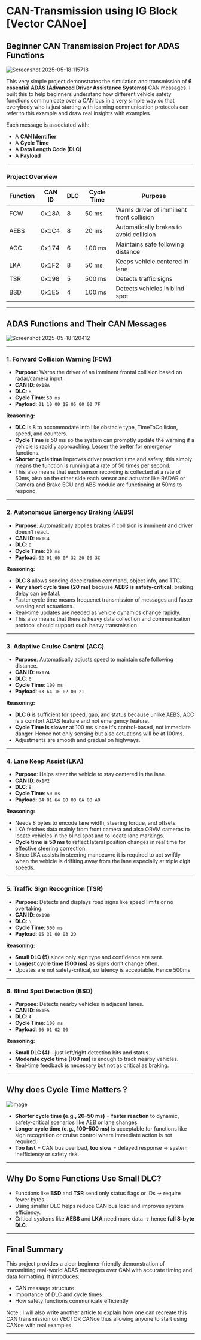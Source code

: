 # CAN-Transmission using IG Block [Vector CANoe]

##  Beginner CAN Transmission Project for ADAS Functions

![Screenshot 2025-05-18 115718](https://github.com/user-attachments/assets/16a2cbcb-7cc1-4bec-8f7e-9af97b7955d6)


This very simple project demonstrates the simulation and transmission of **6 essential ADAS (Advanced Driver Assistance Systems)** CAN messages. I built this to help beginners understand how different vehicle safety functions communicate over a CAN bus in a very simple way so that everybody who is just starting with learning communication protocols can refer to this example and draw real insights with examples.

Each message is associated with:

* A **CAN Identifier**
* A **Cycle Time**
* A **Data Length Code (DLC)**
* A **Payload**

---

###  Project Overview

| Function | CAN ID | DLC | Cycle Time | Purpose                                  |
| -------- | ------ | --- | ---------- | ---------------------------------------- |
| FCW      | 0x18A  | 8   | 50 ms      | Warns driver of imminent front collision |
| AEBS     | 0x1C4  | 8   | 20 ms      | Automatically brakes to avoid collision  |
| ACC      | 0x174  | 6   | 100 ms     | Maintains safe following distance        |
| LKA      | 0x1F2  | 8   | 50 ms      | Keeps vehicle centered in lane           |
| TSR      | 0x198  | 5   | 500 ms     | Detects traffic signs                    |
| BSD      | 0x1E5  | 4   | 100 ms     | Detects vehicles in blind spot           |

---

##  ADAS Functions and Their CAN Messages

![Screenshot 2025-05-18 120412](https://github.com/user-attachments/assets/c2594cb6-e9b7-48f4-bc15-ddcde04d3624)

---

### 1. **Forward Collision Warning (FCW)**

* **Purpose**: Warns the driver of an imminent frontal collision based on radar/camera input.
* **CAN ID**: `0x18A`
* **DLC**: `8`
* **Cycle Time**: `50 ms`
* **Payload**: `01 10 00 1E 05 00 00 7F`

**Reasoning:**

* **DLC** is 8 to accommodate info like obstacle type, TimeToCollision, speed, and counters.
* **Cycle Time** is 50 ms so the system can promptly update the warning if a vehicle is rapidly approaching. Lesser the better for emergency functions.
* **Shorter cycle time** improves driver reaction time and safety, this simply means the function is running at a rate of 50 times per second.
*  This also means that each sensor recording is collected at a rate of 50ms, also on the other side each sensor and actuator like RADAR or Camera and Brake ECU and ABS module are functioning at 50ms to respond.

---

### 2. **Autonomous Emergency Braking (AEBS)**

* **Purpose**: Automatically applies brakes if collision is imminent and driver doesn't react.
* **CAN ID**: `0x1C4`
* **DLC**: `8`
* **Cycle Time**: `20 ms`
* **Payload**: `02 01 00 0F 32 20 00 3C`

**Reasoning:**

* **DLC 8** allows sending deceleration command, object info, and TTC.
* **Very short cycle time (20 ms)** because **AEBS is safety-critical**; braking delay can be fatal.
* Faster cycle time means frequenet transmission of messages and faster sensing and actuations.
* Real-time updates are needed as vehicle dynamics change rapidly.
* This also means that there is heavy data collection and communication protocol should support such heavy transmission

---

### 3. **Adaptive Cruise Control (ACC)**

* **Purpose**: Automatically adjusts speed to maintain safe following distance.
* **CAN ID**: `0x174`
* **DLC**: `6`
* **Cycle Time**: `100 ms`
* **Payload**: `03 64 1E 02 00 21`

**Reasoning:**

* **DLC 6** is sufficient for speed, gap, and status because unlike AEBS, ACC is a comfort ADAS feature and not emergency feature.
* **Cycle Time is slower** at 100 ms since it's control-based, not immediate danger. Hence not only sensing but also actuations will be at 100ms.
* Adjustments are smooth and gradual on highways.

---

### 4. **Lane Keep Assist (LKA)**

* **Purpose**: Helps steer the vehicle to stay centered in the lane.
* **CAN ID**: `0x1F2`
* **DLC**: `8`
* **Cycle Time**: `50 ms`
* **Payload**: `04 01 64 80 00 0A 00 A0`

**Reasoning:**

* Needs 8 bytes to encode lane width, steering torque, and offsets.
* LKA fetches data mainly from front camera and also ORVM cameras to locate vehicles in the blind spot and to locate lane markings. 
* **Cycle time is 50 ms** to reflect lateral position changes in real time for effective steering correction.
* Since LKA assists in steering manoeuvre it is required to act swiftly when the vehicle is drifiting away from the lane especially at triple digit speeds.

---

### 5. **Traffic Sign Recognition (TSR)**

* **Purpose**: Detects and displays road signs like speed limits or no overtaking.
* **CAN ID**: `0x198`
* **DLC**: `5`
* **Cycle Time**: `500 ms`
* **Payload**: `05 31 00 03 2D`

**Reasoning:**

* **Small DLC (5)** since only sign type and confidence are sent.
* **Longest cycle time (500 ms)** as signs don’t change often.
* Updates are not safety-critical, so latency is acceptable. Hence 500ms

---

### 6. **Blind Spot Detection (BSD)**

* **Purpose**: Detects nearby vehicles in adjacent lanes.
* **CAN ID**: `0x1E5`
* **DLC**: `4`
* **Cycle Time**: `100 ms`
* **Payload**: `06 01 02 00`

**Reasoning:**

* **Small DLC (4)**—just left/right detection bits and status.
* **Moderate cycle time (100 ms)** is enough to track nearby vehicles. 
* Real-time feedback is necessary but not as critical as braking.

---

##  Why does Cycle Time Matters ?

![image](https://github.com/user-attachments/assets/d700a5df-36db-4fdd-bd22-51edf96e5973)


* **Shorter cycle time (e.g., 20–50 ms)** = **faster reaction** to dynamic, safety-critical scenarios like AEB or lane changes.
* **Longer cycle time (e.g., 100–500 ms)** is acceptable for functions like sign recognition or cruise control where immediate action is not required.
* **Too fast** = CAN bus overload, **too slow** = delayed response → system inefficiency or safety risk.

---

##  Why Do Some Functions Use Small DLC?

* Functions like **BSD** and **TSR** send only status flags or IDs → require fewer bytes.
* Using smaller DLC helps reduce CAN bus load and improves system efficiency.
* Critical systems like **AEBS** and **LKA** need more data → hence **full 8-byte DLC**.

---

## Final Summary

This project provides a clear beginner-friendly demonstration of transmitting real-world ADAS messages over CAN with accurate timing and data formatting. It introduces:

* CAN message structure
* Importance of DLC and cycle times
* How safety functions communicate efficiently

Note :  I will also write another article to explain how one can recreate this CAN transmission on VECTOR CANoe thus allowing anyone to start using CANoe with real examples.


---

